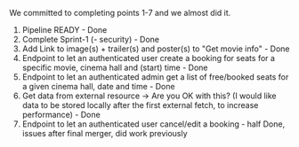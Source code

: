 We committed to completing points 1-7 and we almost did it.

1. Pipeline READY - Done
2. Complete Sprint-1 (- security) - Done
3. Add Link to image(s) + trailer(s) and poster(s) to "Get movie info" - Done
4. Endpoint to let an authenticated user create a booking for seats for a specific movie, cinema hall and (start) time - Done
5. Endpoint to let an authenticated admin get a list of free/booked seats for a  given cinema hall, date and time - Done
6. Get data from external resource  → Are you OK with this? (I would like data to be stored locally after the first external fetch, to increase performance) - Done
7. Endpoint to let an authenticated user cancel/edit a booking - half Done, issues after final merger, did work previously
